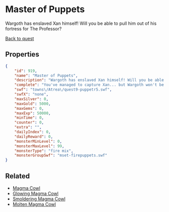 # Master of Puppets

Wargoth has enslaved Xan himself! Will you be able to pull him out of his fortress for The Professor?

[Back to quest](../quests.md)

## Properties

```json
{
    "id": 919,
    "name": "Master of Puppets",
    "description": "Wargoth has enslaved Xan himself! Will you be able to pull him out of his fortress for The Professor?",
    "complete": "You've managed to capture Xan... but Wargoth won't be happy his prisoner is gone.",
    "swf": "towns\/Atrea\/quest9-puppetr5.swf",
    "swfX": "none",
    "maxSilver": 0,
    "maxGold": 5000,
    "maxGems": 0,
    "maxExp": 50000,
    "minTime": 0,
    "counter": 0,
    "extra": "",
    "dailyIndex": 0,
    "dailyReward": 0,
    "monsterMinLevel": 0,
    "monsterMaxLevel": 99,
    "monsterType": "fire mix",
    "monsterGroupSwf": "mset-firepuppets.swf"
}
```

## Related

- [Magma Cowl](../items/7131-magma-cowl.md)
- [Glowing Magma Cowl](../items/7132-glowing-magma-cowl.md)
- [Smoldering Magma Cowl](../items/7133-smoldering-magma-cowl.md)
- [Molten Magma Cowl](../items/7134-molten-magma-cowl.md)

